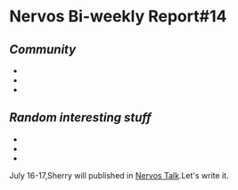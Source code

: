 # Nervos Bi-weekly Report#14


## ***Community***

-

-

-

## ***Random interesting stuff***

-

-

-


July 16-17,Sherry will published in [Nervos Talk](https://talk.nervos.org/).Let's write it.
